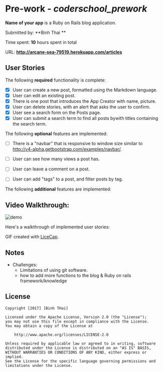 # Pre-work - *coderschool_prework*


**Name of your app** is a Ruby on Rails blog application.

Submitted by: **Binh Thai **

Time spent: **10** hours spent in total

URL: **http://arcane-sea-79519.herokuapp.com/articles**

## User Stories

The following **required** functionality is complete:

* [x] User can create a new post, formatted using the Markdown language.
* [x] User can edit an existing post.
* [x] There is one post that introduces the App Creator with name, picture.
* [x] User can delete stories, with an alert that asks the user to confirm.
* [x] User see a search form on the Posts page.
* [x] User can submit a search term to find all posts bywith titles containing the search term.

The following **optional** features are implemented:
* [ ] There is a "navbar" that is responsive to window size similar to http://v4-alpha.getbootstrap.com/examples/navbar/. 
* [ ] User can see how many views a post has. 
* [ ] User can leave a comment on a post.
* [ ] User can add "tags" to a post, and filter posts by tag. 


The following **additional** features are implemented:


## Video Walkthrough: 

![demo](https://github.com/binhtd93/coderschool_prework/blob/master/coderschool_prework.gif)

Here's a walkthrough of implemented user stories:

GIF created with [LiceCap](www.cockos.com/licecap/).

## Notes
 
* Challenges:
  * Limitations of using git software.
  * how to add more functions to the blog & Ruby on rails framework/knowledge

## License

    Copyright [2017] [Binh THai]

    Licensed under the Apache License, Version 2.0 (the "License");
    you may not use this file except in compliance with the License.
    You may obtain a copy of the License at

        http://www.apache.org/licenses/LICENSE-2.0

    Unless required by applicable law or agreed to in writing, software
    distributed under the License is distributed on an "AS IS" BASIS,
    WITHOUT WARRANTIES OR CONDITIONS OF ANY KIND, either express or implied.
    See the License for the specific language governing permissions and
    limitations under the License.
